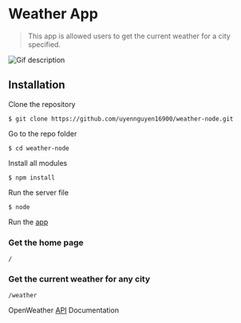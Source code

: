 # Weather App
> This app is allowed users to get the current weather for a city specified.

![Gif description](../public/weather-gif.gif)

## Installation
Clone the repository

```
$ git clone https://github.com/uyennguyen16900/weather-node.git
```

Go to the repo folder

```
$ cd weather-node
```

Install all modules

```
$ npm install
```

Run the server file

```
$ node
```

Run the [app](https://localhost:3000)


### Get the home page
`/`

### Get the current weather for any city
`/weather`


OpenWeather [API](https://openweathermap.org/api) Documentation

